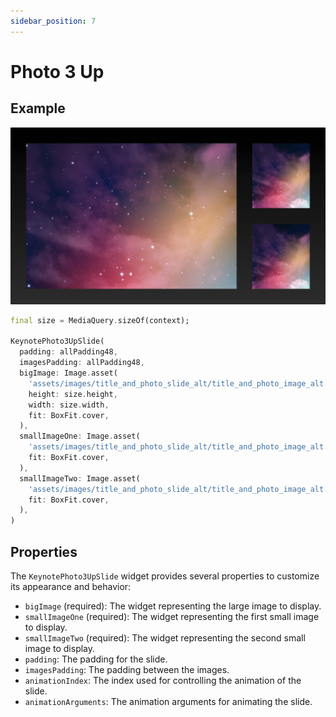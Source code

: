 ```yaml
---
sidebar_position: 7
---
```


# Photo 3 Up

## Example

![Blank slide](./img/photo_3_up.png)

```dart
final size = MediaQuery.sizeOf(context);

KeynotePhoto3UpSlide(
  padding: allPadding48,
  imagesPadding: allPadding48,
  bigImage: Image.asset(
    'assets/images/title_and_photo_slide_alt/title_and_photo_image_alt.png',
    height: size.height,
    width: size.width,
    fit: BoxFit.cover,
  ),
  smallImageOne: Image.asset(
    'assets/images/title_and_photo_slide_alt/title_and_photo_image_alt.png',
    fit: BoxFit.cover,
  ),
  smallImageTwo: Image.asset(
    'assets/images/title_and_photo_slide_alt/title_and_photo_image_alt.png',
    fit: BoxFit.cover,
  ),
)
```

## Properties

The `KeynotePhoto3UpSlide` widget provides several properties to customize its appearance and behavior:

- `bigImage` (required): The widget representing the large image to display.
- `smallImageOne` (required): The widget representing the first small image to display.
- `smallImageTwo` (required): The widget representing the second small image to display.
- `padding`: The padding for the slide.
- `imagesPadding`: The padding between the images.
- `animationIndex`: The index used for controlling the animation of the slide.
- `animationArguments`: The animation arguments for animating the slide.
